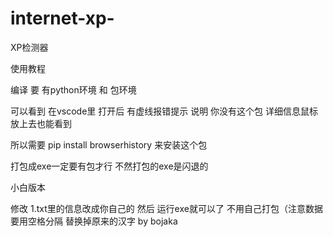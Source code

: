 # internet-xp-
XP检测器

使用教程

编译 要 有python环境 和 包环境

可以看到 在vscode里 打开后 有虚线报错提示 说明 你没有这个包 详细信息鼠标放上去也能看到

所以需要 pip install browserhistory 来安装这个包

打包成exe一定要有包才行 不然打包的exe是闪退的

小白版本

修改 1.txt里的信息改成你自己的 然后 运行exe就可以了 不用自己打包（注意数据 要用空格分隔 替换掉原来的汉字
by bojaka
